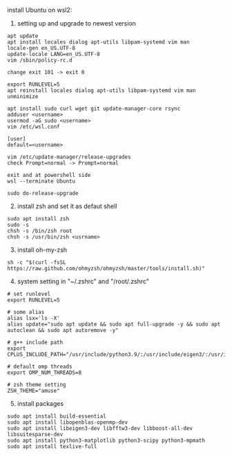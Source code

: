 install Ubuntu on wsl2:

1. setting up and upgrade to newest version
```
apt update
apt install locales dialog apt-utils libpam-systemd vim man
locale-gen en_US.UTF-8
update-locale LANG=en_US.UTF-8
vim /sbin/policy-rc.d

change exit 101 -> exit 0

export RUNLEVEL=5
apt reinstall locales dialog apt-utils libpam-systemd vim man
unminimize

apt install sudo curl wget git update-manager-core rsync
adduser <username>
usermod -aG sudo <username>
vim /etc/wsl.conf

[user]
default=<username>

vim /etc/update-manager/release-upgrades
check Prompt=normal -> Prompt=normal

exit and at powershell side
wsl --terminate Ubuntu

sudo do-release-upgrade
```
2. install zsh and set it as defaut shell
```
sudo apt install zsh
sudo -s
chsh -s /bin/zsh root
chsh -s /usr/bin/zsh <usrname>
```
3. install oh-my-zsh
```
sh -c "$(curl -fsSL https://raw.github.com/ohmyzsh/ohmyzsh/master/tools/install.sh)"
```
4. system setting in "~/.zshrc" and "/root/.zshrc"
```
# set runlevel
export RUNLEVEL=5

# some alias
alias lsx='ls -X'
alias update="sudo apt update && sudo apt full-upgrade -y && sudo apt autoclean && sudo apt autoremove -y"

# g++ include path
export CPLUS_INCLUDE_PATH="/usr/include/python3.9/:/usr/include/eigen3/:/usr/include/suitesparse/"

# default omp threads
export OMP_NUM_THREADS=8

# zsh theme setting
ZSH_THEME="amuse"
```
5. install packages
```
sudo apt install build-essential
sudo apt install libopenblas-openmp-dev
sudo apt install libeigen3-dev libfftw3-dev libboost-all-dev libsuitesparse-dev
sudo apt install python3-matplotlib python3-scipy python3-mpmath
sudo apt install texlive-full
```
